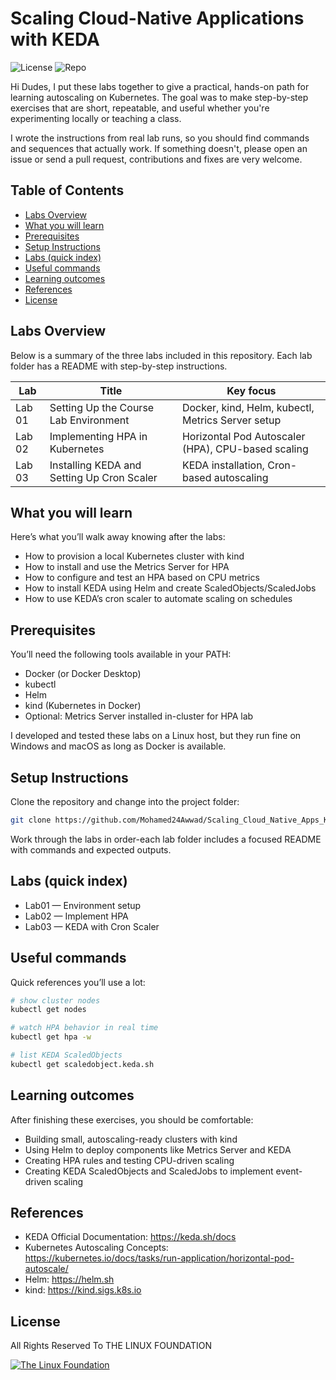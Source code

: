 

# Scaling Cloud-Native Applications with KEDA

![License](https://img.shields.io/badge/License-MIT-yellow.svg)
![Repo](https://img.shields.io/badge/KEDA--Labs-repo-blue?logo=github)

Hi Dudes, I put these labs together to give a practical, hands-on path for learning autoscaling on Kubernetes. The goal was to make step-by-step exercises that are short, repeatable, and useful whether you're experimenting locally or teaching a class.

I wrote the instructions from real lab runs, so you should find commands and sequences that actually work. If something doesn't, please open an issue or send a pull request, contributions and fixes are very welcome.

## Table of Contents

- [Labs Overview](#labs-overview)
- [What you will learn](#what-you-will-learn)
- [Prerequisites](#prerequisites)
- [Setup Instructions](#setup-instructions)
- [Labs (quick index)](#labs-quick-index)
- [Useful commands](#useful-commands)
- [Learning outcomes](#learning-outcomes)
- [References](#references)
- [License ](#license)


## Labs Overview

Below is a summary of the three labs included in this repository. Each lab folder has a README with step-by-step instructions.

| Lab | Title | Key focus |
|-----|-------|-----------|
| Lab 01 | Setting Up the Course Lab Environment | Docker, kind, Helm, kubectl, Metrics Server setup |
| Lab 02 | Implementing HPA in Kubernetes | Horizontal Pod Autoscaler (HPA), CPU-based scaling |
| Lab 03 | Installing KEDA and Setting Up Cron Scaler | KEDA installation, Cron-based autoscaling |

## What you will learn

Here’s what you’ll walk away knowing after the labs:

- How to provision a local Kubernetes cluster with kind
- How to install and use the Metrics Server for HPA
- How to configure and test an HPA based on CPU metrics
- How to install KEDA using Helm and create ScaledObjects/ScaledJobs
- How to use KEDA’s cron scaler to automate scaling on schedules

## Prerequisites

You’ll need the following tools available in your PATH:

- Docker (or Docker Desktop)
- kubectl
- Helm
- kind (Kubernetes in Docker)
- Optional: Metrics Server installed in-cluster for HPA lab

I developed and tested these labs on a Linux host, but they run fine on Windows and macOS as long as Docker is available.

## Setup Instructions

Clone the repository and change into the project folder:

```bash
git clone https://github.com/Mohamed24Awwad/Scaling_Cloud_Native_Apps_KEDA.git
```

Work through the labs in order-each lab folder includes a focused README with commands and expected outputs.

## Labs (quick index)

- Lab01 — Environment setup
- Lab02 — Implement HPA
- Lab03 — KEDA with Cron Scaler

## Useful commands

Quick references you’ll use a lot:

```bash
# show cluster nodes
kubectl get nodes

# watch HPA behavior in real time
kubectl get hpa -w

# list KEDA ScaledObjects
kubectl get scaledobject.keda.sh
```

## Learning outcomes

After finishing these exercises, you should be comfortable:

- Building small, autoscaling-ready clusters with kind
- Using Helm to deploy components like Metrics Server and KEDA
- Creating HPA rules and testing CPU-driven scaling
- Creating KEDA ScaledObjects and ScaledJobs to implement event-driven scaling

## References

- KEDA Official Documentation: https://keda.sh/docs
- Kubernetes Autoscaling Concepts: https://kubernetes.io/docs/tasks/run-application/horizontal-pod-autoscale/
- Helm: https://helm.sh
- kind: https://kind.sigs.k8s.io

## License

All Rights Reserved To THE LINUX FOUNDATION

[![The Linux Foundation](https://cdn.brandfetch.io/id_CoieTrV/theme/dark/logo.svg?c=1bxid64Mup7aczewSAYMX&t=1702423853110)](https://linuxfoundation.org)





